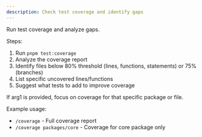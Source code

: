 ```yaml
---
description: Check test coverage and identify gaps
---
```


Run test coverage and analyze gaps.

Steps:

1. Run `pnpm test:coverage`
2. Analyze the coverage report
3. Identify files below 80% threshold (lines, functions, statements) or 75% (branches)
4. List specific uncovered lines/functions
5. Suggest what tests to add to improve coverage

If arg1 is provided, focus on coverage for that specific package or file.

Example usage:

- `/coverage` - Full coverage report
- `/coverage packages/core` - Coverage for core package only

